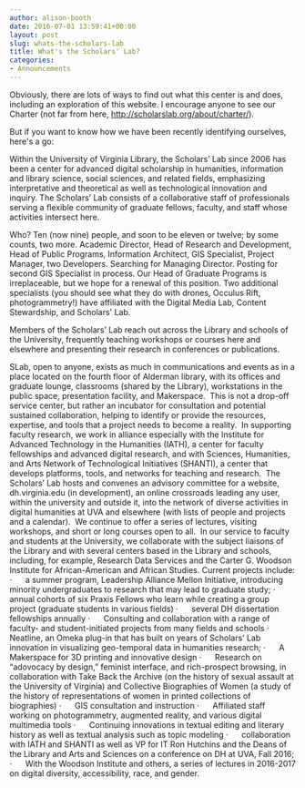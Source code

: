```yaml
---
author: alison-booth
date: 2016-07-01 13:59:41+00:00
layout: post
slug: whats-the-scholars-lab
title: What's the Scholars' Lab?
categories:
- Announcements
---
```


Obviously, there are lots of ways to find out what this center is and does, including an exploration of this website. I encourage anyone to see our Charter (not far from here, http://scholarslab.org/about/charter/).

But if you want to know how we have been recently identifying ourselves, here's a go:

Within the University of Virginia Library, the Scholars’ Lab since 2006 has been a center for advanced digital scholarship in humanities, information and library science, social sciences, and related fields, emphasizing interpretative and theoretical as well as technological innovation and inquiry. The Scholars’ Lab consists of a collaborative staff of professionals serving a flexible community of graduate fellows, faculty, and staff whose activities intersect here.

Who? Ten (now nine) people, and soon to be eleven or twelve; by some counts, two more. Academic Director, Head of Research and Development, Head of Public Programs, Information Architect, GIS Specialist, Project Manager, two Developers. Searching for Managing Director. Posting for second GIS Specialist in process. Our Head of Graduate Programs is irreplaceable, but we hope for a renewal of this position. Two additional specialists (you should see what they do with drones, Occulus Rift, photogrammetry!) have affiliated with the Digital Media Lab, Content Stewardship, and Scholars' Lab.

Members of the Scholars’ Lab reach out across the Library and schools of the University, frequently teaching workshops or courses here and elsewhere and presenting their research in conferences or publications.

SLab, open to anyone, exists as much in communications and events as in a place located on the fourth floor of Alderman library, with its offices and graduate lounge, classrooms (shared by the Library), workstations in the public space, presentation facility, and Makerspace.  This is not a drop-off service center, but rather an incubator for consultation and potential sustained collaboration, helping to identify or provide the resources, expertise, and tools that a project needs to become a reality.  In supporting faculty research, we work in alliance especially with the Institute for Advanced Technology in the Humanities (IATH), a center for faculty fellowships and advanced digital research, and with Sciences, Humanities, and Arts Network of Technological Initiatives (SHANTI), a center that develops platforms, tools, and networks for teaching and research.  The Scholars’ Lab hosts and convenes an advisory committee for a website, dh.virginia.edu (in development), an online crossroads leading any user, within the university and outside it, into the network of diverse activities in digital humanities at UVA and elsewhere (with lists of people and projects and a calendar).  We continue to offer a series of lectures, visiting workshops, and short or long courses open to all.  In our service to faculty and students at the University, we collaborate with the subject liaisons of the Library and with several centers based in the Library and schools, including, for example, Research Data Services and the Carter G. Woodson Institute for African-American and African Studies.
Current projects include:
·      a summer program, Leadership Alliance Mellon Initiative, introducing minority undergraduates to research that may lead to graduate study;
·      annual cohorts of six Praxis Fellows who learn while creating a group project (graduate students in various fields)
·      several DH dissertation fellowships annually
·      Consulting and collaboration with a range of faculty- and student-initiated projects from many fields and schools
·      Neatline, an Omeka plug-in that has built on years of Scholars’ Lab innovation in visualizing geo-temporal data in humanities research;
·      A Makerspace for 3D printing and innovative design
·      Research on “adovocacy by design,” feminist interface, and rich-prospect browsing, in collaboration with Take Back the Archive (on the history of sexual assault at the University of Virginia) and Collective Biographies of Women (a study of the history of representations of women in printed collections of biographies)
·      GIS consultation and instruction
·      Affiliated staff working on photogrammetry, augmented reality, and various digital multimedia tools
·      Continuing innovations in textual editing and literary history as well as textual analysis such as topic modeling
·      collaboration with IATH and SHANTI as well as VP for IT Ron Hutchins and the Deans of the Library and Arts and Sciences on a conference on DH at UVA, Fall 2016;
·      With the Woodson Institute and others, a series of lectures in 2016-2017 on digital diversity, accessibility, race, and gender.
